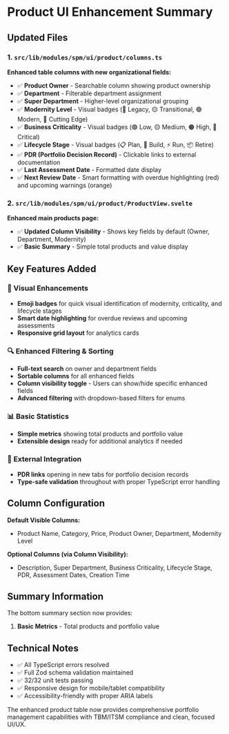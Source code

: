# Product UI Enhancement Summary

## Updated Files

### 1. `src/lib/modules/spm/ui/product/columns.ts`

**Enhanced table columns with new organizational fields:**

- ✅ **Product Owner** - Searchable column showing product ownership
- ✅ **Department** - Filterable department assignment
- ✅ **Super Department** - Higher-level organizational grouping
- ✅ **Modernity Level** - Visual badges (🔴 Legacy, 🟡 Transitional, 🟢 Modern, 🚀 Cutting Edge)
- ✅ **Business Criticality** - Visual badges (🟢 Low, 🟡 Medium, 🟠 High, 🔴 Critical)
- ✅ **Lifecycle Stage** - Visual badges (📋 Plan, 🔨 Build, ⚡ Run, 📦 Retire)
- ✅ **PDR (Portfolio Decision Record)** - Clickable links to external documentation
- ✅ **Last Assessment Date** - Formatted date display
- ✅ **Next Review Date** - Smart formatting with overdue highlighting (red) and upcoming warnings (orange)

### 2. `src/lib/modules/spm/ui/product/ProductView.svelte`

**Enhanced main products page:**

- ✅ **Updated Column Visibility** - Shows key fields by default (Owner, Department, Modernity)
- ✅ **Basic Summary** - Simple total products and value display

## Key Features Added

### 🎨 Visual Enhancements

- **Emoji badges** for quick visual identification of modernity, criticality, and lifecycle stages
- **Smart date highlighting** for overdue reviews and upcoming assessments
- **Responsive grid layout** for analytics cards

### 🔍 Enhanced Filtering & Sorting

- **Full-text search** on owner and department fields
- **Sortable columns** for all enhanced fields
- **Column visibility toggle** - Users can show/hide specific enhanced fields
- **Advanced filtering** with dropdown-based filters for enums

### 📊 Basic Statistics

- **Simple metrics** showing total products and portfolio value
- **Extensible design** ready for additional analytics if needed

### 🔗 External Integration

- **PDR links** opening in new tabs for portfolio decision records
- **Type-safe validation** throughout with proper TypeScript error handling

## Column Configuration

**Default Visible Columns:**

- Product Name, Category, Price, Product Owner, Department, Modernity Level

**Optional Columns (via Column Visibility):**

- Description, Super Department, Business Criticality, Lifecycle Stage, PDR, Assessment Dates, Creation Time

## Summary Information

The bottom summary section now provides:

1. **Basic Metrics** - Total products and portfolio value

## Technical Notes

- ✅ All TypeScript errors resolved
- ✅ Full Zod schema validation maintained
- ✅ 32/32 unit tests passing
- ✅ Responsive design for mobile/tablet compatibility
- ✅ Accessibility-friendly with proper ARIA labels

The enhanced product table now provides comprehensive portfolio management capabilities with TBM/ITSM compliance and clean, focused UI/UX.
